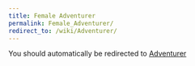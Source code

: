 ```yaml
---
title: Female Adventurer
permalink: Female_Adventurer/
redirect_to: /wiki/Adventurer/
---
```


You should automatically be redirected to [Adventurer](/keeperrl_wiki/Adventurer/)
